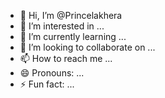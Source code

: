 - 👋 Hi, I’m @Princelakhera
- 👀 I’m interested in ...
- 🌱 I’m currently learning ...
- 💞️ I’m looking to collaborate on ...
- 📫 How to reach me ...
- 😄 Pronouns: ...
- ⚡ Fun fact: ...

<!---
Princelakhera/Princelakhera is a ✨ special ✨ repository because its `README.md` (this file) appears on your GitHub profile.
You can click the Preview link to take a look at your changes.
--->
